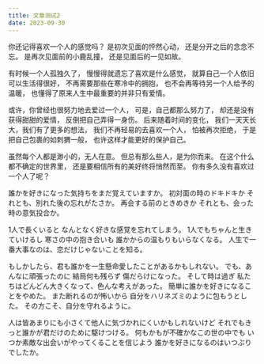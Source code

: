 ```yaml
---
title: 文章测试2
date: 2023-09-30
---
```


你还记得喜欢一个人的感觉吗？
是初次见面的怦然心动，
还是分开之后的念念不忘。
是再次见面前的小鹿乱撞，
还是见面后的一见如故。

有时候一个人孤独久了，
慢慢得就遗忘了喜欢是什么感觉，
就算自己一个人依旧可以生活得很好，
不再需要那些在寒冷中的拥抱，
也不会再等待另一个人给予的温暖，
也懂得了原来人生中最重要的并非只有爱情。

或许，你曾经也很努力地去爱过一个人，
可是，自己都那么努力了，
却还是没有获得甜甜的爱情，
反倒把自己弄得一身伤。
后来随着时间的变化，
我们一天天长大，我们有了更多的想法，
我们不再轻易的去喜欢一个人，
怕被再次拒绝，
于是把自己包裹的如刺猬一般，
也许这样才能更好的保护自己。

虽然每个人都是渺小的，无人在意。
但总有那么些人，是为你而来。
在这个什么都不确定的世界里，
还是要相信所有的美好终将悄然而至。
你有多久没有喜欢过一个人了呢？

誰かを好きになった気持ちをまだ覚えていますか。
初対面の時のドキドキか
それとも、別れた後の忘れがたさか。
再会する前のときめきか
それとも、会った時の意気投合か。

1人で長くいると
なんとなく好きな感覚を忘れてしまう。
1人でもちゃんと生きていけるし
寒さの中の抱き合いも
誰かからの温もりもいらなくなる。
人生で一番大事なのは、恋だけじゃないことを知る。

もしかしたら、君も誰かを一生懸命愛したことがあるかもしれない。
でも、あんなに頑張ったのに
結局何も残らず
傷だらけになった。
そして時は過ぎ
私たちはどんどん大きくなって、色んな考えがあった。
簡単に誰かを好きになることをやめた。
また断れるのが怖いから
自分をハリネズミのように包もうとした。
その方こそ、自分を守れるように。

人は皆あまりにも小さくて他人に気づかれにくいかもしれないけど
それでもきっと誰かが君だけのために駆けつける。
何もかもが不確かなこの世の中でも
いつか素敵な出会いがやってくることを信じよう
誰かを好きになるのはいつぶりでしたか。